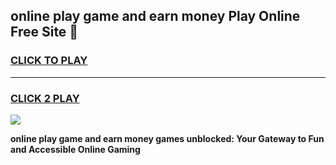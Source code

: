 
## online play game and earn money Play Online Free Site 👋
<h3>
<a href="https://download.freeplayer.one?title=online_play_game_and_earn_money&ref=21F">CLICK TO PLAY</a></h3>
<hr>

<h3>
<a href="https://download.freeplayer.one?title=online_play_game_and_earn_money&ref=21F">CLICK 2 PLAY</a>
  
</h3>

<a href="https://download.freeplayer.one?title=online_play_game_and_earn_money&ref=21F"><img src="https://cdnb.artstation.com/p/assets/images/images/032/539/853/original/anto-thomas-button-gif.gif"></a>


**online play game and earn money games unblocked: Your Gateway to Fun and Accessible Online Gaming**
